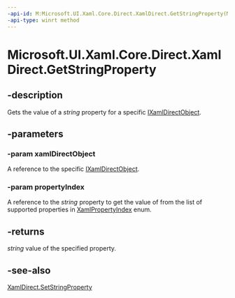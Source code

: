 ```yaml
---
-api-id: M:Microsoft.UI.Xaml.Core.Direct.XamlDirect.GetStringProperty(Microsoft.UI.Xaml.Core.Direct.IXamlDirectObject,Microsoft.UI.Xaml.Core.Direct.XamlPropertyIndex)
-api-type: winrt method
---
```


<!-- Method syntax.
public string XamlDirect.GetStringProperty(IXamlDirectObject xamlDirectObject, XamlPropertyIndex propertyIndex)
-->

# Microsoft.UI.Xaml.Core.Direct.XamlDirect.GetStringProperty

## -description
Gets the value of a _string_ property for a specific [IXamlDirectObject](ixamldirectobject.md).

## -parameters
### -param xamlDirectObject
A reference to the specific [IXamlDirectObject](ixamldirectobject.md).

### -param propertyIndex
A reference to the _string_ property to get the value of from the list of supported properties in [XamlPropertyIndex](xamlpropertyindex.md) enum.

## -returns
_string_ value of the specified property.

## -see-also
[XamlDirect.SetStringProperty](xamldirect_setstringproperty_438267807.md)
